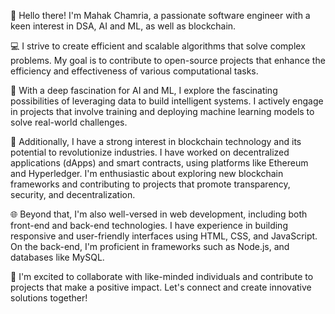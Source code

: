 <!-- Hello Everyone! I'm Mahak Chamria. -->

<!-- Programming Languages: HTML, CSS, JavaScript, C++, Python
Frameworks/Libraries: Bootstrap, jQuery
Version Control: Git
Blockchain: Solidity
Databases: MySQL -->

👋 Hello there! I'm Mahak Chamria, a passionate software engineer with a keen interest in DSA, AI and ML, as well as blockchain.

💻 I strive to create efficient and scalable algorithms that solve complex problems. My goal is to contribute to open-source projects that enhance the efficiency and effectiveness of various computational tasks.

🤖 With a deep fascination for AI and ML, I explore the fascinating possibilities of leveraging data to build intelligent systems. I actively engage in projects that involve training and deploying machine learning models to solve real-world challenges. 

🔗 Additionally, I have a strong interest in blockchain technology and its potential to revolutionize industries. I have worked on decentralized applications (dApps) and smart contracts, using platforms like Ethereum and Hyperledger. I'm enthusiastic about exploring new blockchain frameworks and contributing to projects that promote transparency, security, and decentralization.

🌐 Beyond that, I'm also well-versed in web development, including both front-end and back-end technologies. I have experience in building responsive and user-friendly interfaces using HTML, CSS, and JavaScript. On the back-end, I'm proficient in frameworks such as Node.js, and databases like MySQL.

🌟 I'm excited to collaborate with like-minded individuals and contribute to projects that make a positive impact. Let's connect and create innovative solutions together!

<!--✉️ Feel free to reach out to me at mahakchamria@gmail.com -->


<!--
**mahakchamria/mahakchamria** is a ✨ _special_ ✨ repository because its `README.md` (this file) appears on your GitHub profile.

Here are some ideas to get you started:

- 🔭 I’m currently working on ...
- 🌱 I’m currently learning ...
- 👯 I’m looking to collaborate on ...
- 🤔 I’m looking for help with ...
- 💬 Ask me about ...
- 📫 How to reach me: ...
- 😄 Pronouns: ...
- ⚡ Fun fact: ...
-->
